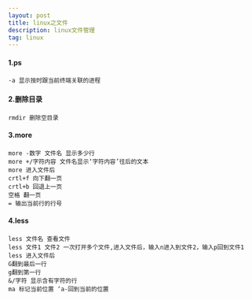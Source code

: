 ```yaml
---
layout: post
title: linux之文件
description: linux文件管理
tag: linux
---
```


#### 1.ps

```
-a 显示按时跟当前终端关联的进程

```

#### 2.删除目录

```
rmdir 删除空目录
```

#### 3.more

```
more -数字 文件名 显示多少行
more +/字符内容 文件名显示‘字符内容’往后的文本
more 进入文件后
crtl+f 向下翻一页
crtl+b 回退上一页
空格 翻一页
= 输出当前行的行号
```

#### 4.less

```
less 文件名 查看文件
less 文件1 文件2 一次打开多个文件,进入文件后，输入n进入到文件2，输入p回到文件1
less 进入文件后
G翻到最后一行
g翻到第一行
&/字符 显示含有字符的行
ma 标记当前位置 ‘a-回到当前的位置
```

